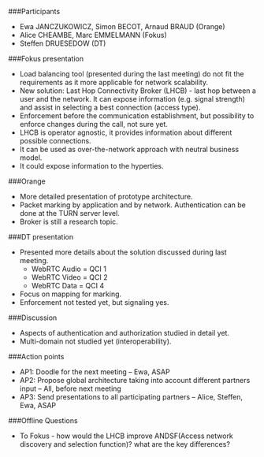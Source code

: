 ###Participants
* Ewa JANCZUKOWICZ, Simon BECOT, Arnaud BRAUD (Orange)
* Alice CHEAMBE, Marc EMMELMANN (Fokus)
* Steffen DRUESEDOW  (DT)

###Fokus presentation
* Load balancing tool (presented during the last meeting) do not fit the requirements as it more applicable for network scalability.
* New solution: Last Hop Connectivity Broker (LHCB) - last hop between a user and the network. It can expose information (e.g. signal strength) and assist in selecting a best connection (access type).
* Enforcement before the communication establishment, but possibility to enforce changes during the call, not sure yet.
* LHCB is operator agnostic, it provides information about different possible connections.
* It can be used as over-the-network approach with neutral business model. 
* It could expose information to the hyperties.

###Orange
* More detailed presentation of prototype architecture.
* Packet marking by application and by network. Authentication can be done at the TURN server level. 
* Broker is still a research topic.

###DT presentation
* Presented more details about the solution discussed during last meeting.
	* WebRTC Audio = QCI 1
	* WebRTC Video = QCI 2
	* WebRTC Data = QCI 4
* Focus on mapping for marking.
* Enforcement not tested yet, but signaling yes.

###Discussion
* Aspects of authentication and authorization studied in detail yet.
* Multi-domain not studied yet (interoperability).

###Action points
* AP1: Doodle for the next meeting – Ewa, ASAP
* AP2: Propose global architecture taking into account different partners input – All, before next meeting 
* AP3: Send presentations to all participating partners – Alice, Steffen, Ewa, ASAP

###Offline Questions
* To Fokus - how would the LHCB improve ANDSF(Access network discovery and selection function)? what are the key differences?
